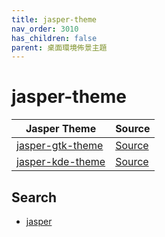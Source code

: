 ```yaml
---
title: jasper-theme
nav_order: 3010
has_children: false
parent: 桌面環境佈景主題
---
```



# jasper-theme

| Jasper Theme | Source |
| --- | --- |
| [jasper-gtk-theme](https://samwhelp.github.io/note-about-theme/read/desktop-theme/gtk-theme/jasper-gtk-theme.html) | [Source](https://github.com/vinceliuice/Jasper-gtk-theme) |
| [jasper-kde-theme](https://samwhelp.github.io/note-about-theme/read/desktop-theme/kde-theme/jasper-kde-theme.html) | [Source](https://github.com/vinceliuice/Jasper-kde) |


## Search

* [jasper](https://github.com/vinceliuice?tab=repositories&q=jasper)
